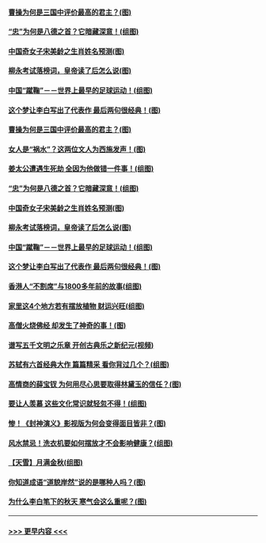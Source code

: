 #### [曹操为何是三国中评价最高的君主？(图)](../pages/p7/905786.md?t=09190655) 
#### [“忠”为何是八德之首？它暗藏深意！(组图)](../pages/p7/907106.md?t=09190655) 
#### [中国奇女子宋美龄之生肖姓名预测(图)](../pages/p7/906542.md?t=09190655) 
#### [柳永考试落榜词，皇帝读了后怎么说(图)](../pages/p7/906476.md?t=09190655) 
#### [中国“蹴鞠”－－世界上最早的足球运动！(组图)](../pages/p7/907235.md?t=09190655) 
#### [这个梦让李白写出了代表作 最后两句很经典！(图)](../pages/p7/907231.md?t=09190655) 
#### [曹操为何是三国中评价最高的君主？(图)](../pages/p7/905786.md?t=09190655) 
#### [女人是“祸水”？这两位文人为西施发声！(图)](../pages/p7/907724.md?t=09190655) 
#### [姜太公遭遇生死劫 全因为他做错一件事！(组图)](../pages/p7/895226.md?t=09190655) 
#### [“忠”为何是八德之首？它暗藏深意！(组图)](../pages/p7/907106.md?t=09190655) 
#### [中国奇女子宋美龄之生肖姓名预测(图)](../pages/p7/906542.md?t=09190655) 
#### [柳永考试落榜词，皇帝读了后怎么说(图)](../pages/p7/906476.md?t=09190655) 
#### [中国“蹴鞠”－－世界上最早的足球运动！(组图)](../pages/p7/907235.md?t=09190655) 
#### [这个梦让李白写出了代表作 最后两句很经典！(图)](../pages/p7/907231.md?t=09190655) 
#### [香港人“不割席”与1800多年前的故事(组图)](../pages/p7/907324.md?t=09190655) 
#### [家里这4个地方若有摆放植物 财运兴旺(组图)](../pages/p7/887505.md?t=09190655) 
#### [高僧火烧佛经 却发生了神奇的事！(图)](../pages/p7/904058.md?t=09190655) 
#### [谱写五千文明之乐章 开创古典乐之新纪元(视频)](../pages/p7/904231.md?t=09190655) 
#### [苏轼有六首经典大作 篇篇精采 看你背过几个？(组图)](../pages/p7/904734.md?t=09190655) 
#### [高情商的薛宝钗 为何用尽心思要取得林黛玉的信任？(图)](../pages/p7/884033.md?t=09190655) 
#### [要让人羡慕 这些文化常识就轻忽不得！(组图)](../pages/p7/898803.md?t=09190655) 
#### [惨！《封神演义》影视版为何会变得面目皆非？(图)](../pages/p7/906532.md?t=09190655) 
#### [风水禁忌！洗衣机要如何摆放才不会影响健康？(组图)](../pages/p7/905903.md?t=09190655) 
#### [【天雪】月满金秋(组图)](../pages/p7/907385.md?t=09190655) 
#### [你知道成语“道貌岸然”说的是哪种人吗？(图)](../pages/p7/907226.md?t=09190655) 
#### [为什么李白笔下的秋天 寒气会这么重呢？(图)](../pages/p7/905581.md?t=09190655) 

----
#### [ >>> 更早内容 <<< ](../indexes/p7-earlier.md)
